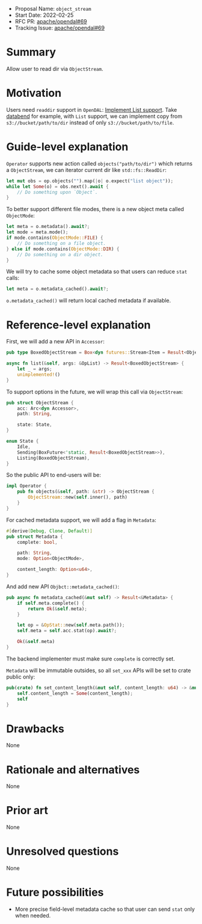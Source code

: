 - Proposal Name: `object_stream`
- Start Date: 2022-02-25
- RFC PR: [apache/opendal#69](https://github.com/apache/opendal/pull/69)
- Tracking Issue: [apache/opendal#69](https://github.com/apache/opendal/issues/69)

# Summary

Allow user to read dir via `ObjectStream`.

# Motivation

Users need `readdir` support in `OpenDAL`: [Implement List support](https://github.com/apache/opendal/issues/12). Take [databend] for example, with `List` support, we can implement copy from `s3://bucket/path/to/dir` instead of only `s3://bucket/path/to/file`.

# Guide-level explanation

`Operator` supports new action called `objects("path/to/dir")` which returns a `ObjectStream`, we can iterator current dir like `std::fs::ReadDir`:

```rust
let mut obs = op.objects("").map(|o| o.expect("list object"));
while let Some(o) = obs.next().await {
    // Do something upon `Object`.
}
```

To better support different file modes, there is a new object meta called `ObjectMode`:

```rust
let meta = o.metadata().await?;
let mode = meta.mode();
if mode.contains(ObjectMode::FILE) {
    // Do something on a file object.
} else if mode.contains(ObjectMode::DIR) {
    // Do something on a dir object.
}
```

We will try to cache some object metadata so that users can reduce `stat` calls:

```rust
let meta = o.metadata_cached().await?;
```

`o.metadata_cached()` will return local cached metadata if available.

# Reference-level explanation

First, we will add a new API in `Accessor`:

```rust
pub type BoxedObjectStream = Box<dyn futures::Stream<Item = Result<Object>> + Unpin + Send>;

async fn list(&self, args: &OpList) -> Result<BoxedObjectStream> {
    let _ = args;
    unimplemented!()
}
```

To support options in the future, we will wrap this call via `ObjectStream`:

```rust
pub struct ObjectStream {
    acc: Arc<dyn Accessor>,
    path: String,

    state: State,
}

enum State {
    Idle,
    Sending(BoxFuture<'static, Result<BoxedObjectStream>>),
    Listing(BoxedObjectStream),
}
```

So the public API to end-users will be:

```rust
impl Operator {
    pub fn objects(&self, path: &str) -> ObjectStream {
        ObjectStream::new(self.inner(), path)
    }
}
```

For cached metadata support, we will add a flag in `Metadata`:

```rust
#[derive(Debug, Clone, Default)]
pub struct Metadata {
    complete: bool,

    path: String,
    mode: Option<ObjectMode>,

    content_length: Option<u64>,
}
```

And add new API `Objbct::metadata_cached()`:

```rust
pub async fn metadata_cached(&mut self) -> Result<&Metadata> {
    if self.meta.complete() {
        return Ok(&self.meta);
    }

    let op = &OpStat::new(self.meta.path());
    self.meta = self.acc.stat(op).await?;

    Ok(&self.meta)
}
```

The backend implementer must make sure `complete` is correctly set.

`Metadata` will be immutable outsides, so all `set_xxx` APIs will be set to crate public only:

```rust
pub(crate) fn set_content_length(&mut self, content_length: u64) -> &mut Self {
    self.content_length = Some(content_length);
    self
}
```

# Drawbacks

None

# Rationale and alternatives

None

# Prior art

None

# Unresolved questions

None

# Future possibilities

- More precise field-level metadata cache so that user can send `stat` only when needed.

[databend]: https://github.com/datafuselabs/databend

